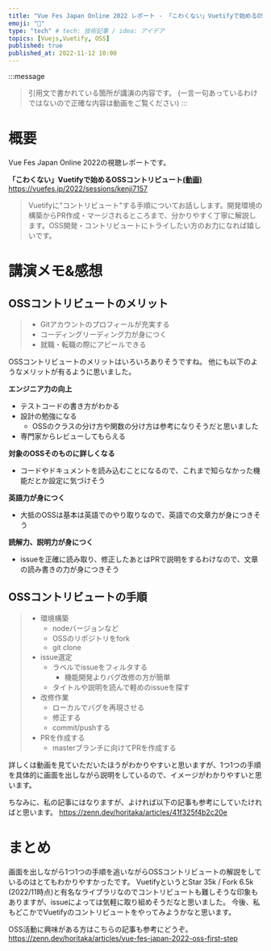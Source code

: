 ```yaml
---
title: "Vue Fes Japan Online 2022 レポート - 「こわくない」Vuetifyで始めるOSSコントリビュート"
emoji: "📑"
type: "tech" # tech: 技術記事 / idea: アイデア
topics: [Vuejs,Vuetify, OSS]
published: true
published_at: 2022-11-12 10:00
---
```


:::message
> 引用文で書かれている箇所が講演の内容です。
> (一言一句あっているわけではないので正確な内容は動画をご覧ください)
:::


# 概要
Vue Fes Japan Online 2022の視聴レポートです。

**「こわくない」Vuetifyで始めるOSSコントリビュート[(動画)](https://www.youtube.com/watch?v=eOJZ_3W4kaQ&t=15928s)**
https://vuefes.jp/2022/sessions/kenji7157

> Vuetifyに"コントリビュート"する手順についてお話しします。開発環境の構築からPR作成・マージされるところまで、分かりやすく丁寧に解説します。OSS開発・コントリビュートにトライしたい方のお力になれば嬉しいです。

# 講演メモ&感想

## OSSコントリビュートのメリット
> - Gitアカウントのプロフィールが充実する
> - コーディングリーディング力が身につく
> - 就職・転職の際にアピールできる

OSSコントリビュートのメリットはいろいろありそうですね。
他にも以下のようなメリットが有るように思いました。

**エンジニア力の向上**
- テストコードの書き方がわかる
- 設計の勉強になる
  - OSSのクラスの分け方や関数の分け方は参考になりそうだと思いました
- 専門家からレビューしてもらえる

**対象のOSSそのものに詳しくなる**
- コードやドキュメントを読み込むことになるので、これまで知らなかった機能だとか設定に気づけそう

**英語力が身につく**
- 大抵のOSSは基本は英語でのやり取りなので、英語での文章力が身につきそう

**読解力、説明力が身につく**
- issueを正確に読み取り、修正したあとはPRで説明をするわけなので、文章の読み書きの力が身につきそう


## OSSコントリビュートの手順
> - 環境構築
>   - nodeバージョンなど
>   - OSSのリポジトリをfork
>   - git clone
> - issue選定
>   - ラベルでissueをフィルタする
>     - 機能開発よりバグ改修の方が簡単
>   - タイトルや説明を読んで軽めのissueを探す
> - 改修作業
>   - ローカルでバグを再現させる
>   - 修正する
>   - commit/pushする
> - PRを作成する
>   - masterブランチに向けてPRを作成する

詳しくは動画を見ていただいたほうがわかりやすいと思いますが、1つ1つの手順を具体的に画面を出しながら説明をしているので、イメージがわかりやすいと思います。

ちなみに、私の記事にはなりますが、よければ以下の記事も参考にしていたければと思います。
https://zenn.dev/horitaka/articles/41f325f4b2c20e


# まとめ
画面を出しながら1つ1つの手順を追いながらOSSコントリビュートの解説をしているのはとてもわかりやすかったです。
VuetifyというとStar 35k / Fork 6.5k (2022/11時点)と有名なライブラリなのでコントリビュートも難しそうな印象もありますが、issueによっては気軽に取り組めそうだなと思いました。
今後、私もどこかでVuetifyのコントリビュートをやってみようかなと思います。

OSS活動に興味がある方はこちらの記事も参考にどうぞ。
https://zenn.dev/horitaka/articles/vue-fes-japan-2022-oss-first-step